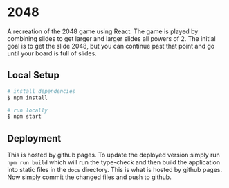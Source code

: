 # 2048
A recreation of the 2048 game using React. The game is played by combining slides to get larger and larger slides all powers of 2. The initial goal is to get the slide 2048, but you can continue past that point and go until your board is full of slides.


## Local Setup

```bash
# install dependencies
$ npm install

# run locally
$ npm start
```

## Deployment
This is hosted by github pages. To update the deployed version simply run `npm run build` which will run the type-check and then build the application into static files in the `docs` directory. This is what is hosted by github pages. Now simply commit the changed files and push to github.
